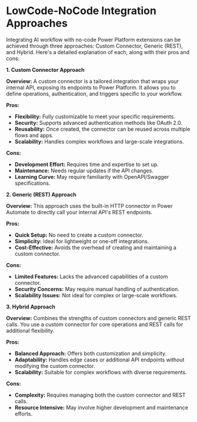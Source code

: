 # LowCode-NoCode Integration Approaches
Integrating AI workflow with no-code Power Platform extensions can be achieved through three approaches: Custom Connector, Generic (REST), and Hybrid. Here's a detailed explanation of each, along with their pros and cons:

**1. Custom Connector Approach**

**Overview:** A custom connector is a tailored integration that wraps your internal API, exposing its endpoints to Power Platform. It allows you to define operations, authentication, and triggers specific to your workflow.

**Pros:**
- **Flexibility:** Fully customizable to meet your specific requirements.
- **Security:** Supports advanced authentication methods like OAuth 2.0.
- **Reusability:** Once created, the connector can be reused across multiple flows and apps.
- **Scalability:** Handles complex workflows and large-scale integrations.

**Cons:**
- **Development Effort:** Requires time and expertise to set up.
- **Maintenance:** Needs regular updates if the API changes.
- **Learning Curve:** May require familiarity with OpenAPI/Swagger specifications.

**2. Generic (REST) Approach**

**Overview:** This approach uses the built-in HTTP connector in Power Automate to directly call your internal API's REST endpoints.

**Pros:**
- **Quick Setup:** No need to create a custom connector.
- **Simplicity:** Ideal for lightweight or one-off integrations.
- **Cost-Effective:** Avoids the overhead of creating and maintaining a custom connector.

**Cons:**
- **Limited Features:** Lacks the advanced capabilities of a custom connector.
- **Security Concerns:** May require manual handling of authentication.
- **Scalability Issues:** Not ideal for complex or large-scale workflows.

**3. Hybrid Approach**

**Overview:** Combines the strengths of custom connectors and generic REST calls. You use a custom connector for core operations and REST calls for additional flexibility.

**Pros:**
- **Balanced Approach:** Offers both customization and simplicity.
- **Adaptability:** Handles edge cases or additional API endpoints without modifying the custom connector.
- **Scalability:** Suitable for complex workflows with diverse requirements.

**Cons:**
- **Complexity:** Requires managing both the custom connector and REST calls.
- **Resource Intensive:** May involve higher development and maintenance efforts.












